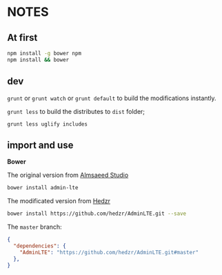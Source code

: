 # NOTES

## At first

```bash
npm install -g bower npm
npm install && bower
```


## dev

`grunt` or `grunt watch` or `grunt default` to build the modifications instantly.

`grunt less` to build the distributes to `dist` folder;

`grunt less uglify includes`


## import and use


**Bower**

The original version from [Almsaeed Studio](https://almsaeedstudio.com)

```bash
bower install admin-lte
```

The modificated version from [Hedzr](https://github.com/hedzr/)

```bash
bower install https://github.com/hedzr/AdminLTE.git --save
```

The `master` branch:

```bower.json
{
  "dependencies": {
    "AdminLTE": "https://github.com/hedzr/AdminLTE.git#master"
  },
}
```
